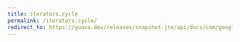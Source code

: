 ```yaml
---
title: iterators.cycle
permalink: /iterators.cycle/
redirect_to: https://guava.dev/releases/snapshot-jre/api/docs/com/google/common/collect/Iterators.html#cycle-T...-
---
```

